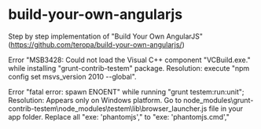 # build-your-own-angularjs
Step by step implementation of "Build Your Own AngularJS" (https://github.com/teropa/build-your-own-angularjs/)

Error "MSB3428: Could not load the Visual C++ component "VCBuild.exe." while installing "grunt-contrib-testem" package.
Resolution: execute "npm config set msvs_version 2010 --global".

Error "fatal error: spawn ENOENT" while running "grunt testem:run:unit";
Resolution: Appears only on Windows platform. Go to node_modules\grunt-contrib-testem\node_modules\testem\lib\browser_launcher.js 
file in your app folder. Replace all "exe: 'phantomjs'," to "exe: 'phantomjs.cmd',"
